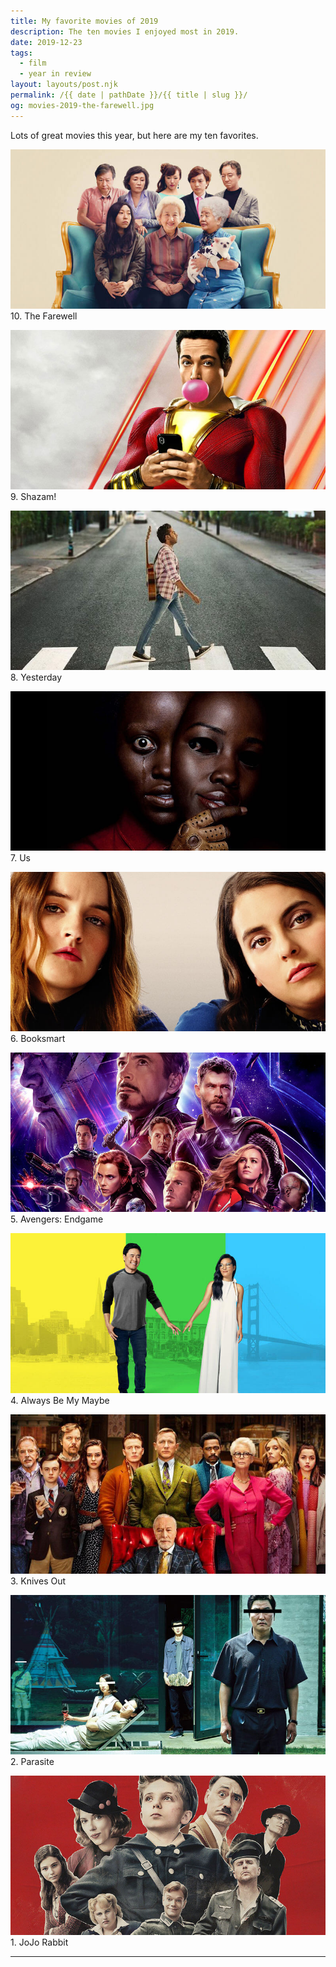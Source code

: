 ```yaml
---
title: My favorite movies of 2019
description: The ten movies I enjoyed most in 2019.
date: 2019-12-23
tags: 
  - film
  - year in review
layout: layouts/post.njk
permalink: /{{ date | pathDate }}/{{ title | slug }}/
og: movies-2019-the-farewell.jpg
---
```


Lots of great movies this year, but here are my ten favorites.

![a Chinese family on a couch, surrounding the grandmother](/img/movies-2019-the-farewell.jpg) 10. The Farewell

![a superhero blows a bubblegum bubble](/img/movies-2019-shazam.jpg) 9. Shazam!

![a man with a guitar crosses the famous Abbey Road crosswalk](/img/movies-2019-yesterday.jpg) 8. Yesterday

![a scared woman removes a mask of her own face](/img/movies-2019-us.jpg) 7. Us

![two teenage girls](/img/movies-2019-booksmart.jpg) 6. Booksmart

![many Marvel superheroes pose](/img/movies-2019-avengers.jpg) 5. Avengers: Endgame

![a couple holds hands and smiles in front of San Francisco and New York skylines](/img/movies-2019-always-be-my-maybe.jpg) 4. Always Be My Maybe

![a posh family poses around a grandfather in an armchair](/img/movies-2019-knives-out.jpg) 3. Knives Out

![a family in the yard of a glass window, their eyes covered with censor bars](/img/movies-2019-parasite.jpg) 2. Parasite

![a young boy surrounded by supporting characters including Adolf Hitler](/img/movies-2019-jojo-rabbit.jpg) 1. JoJo Rabbit

---
